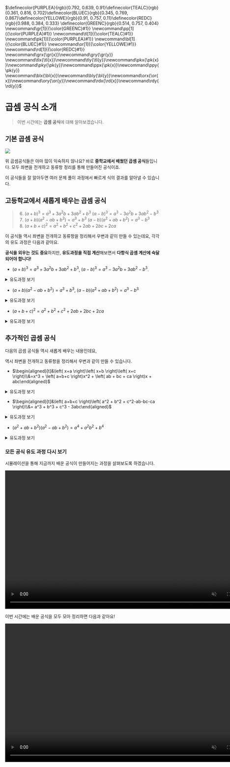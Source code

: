 <!-- RED_C = #FC6255
>>> GREEN_C'#83C167'
>>> TEAL_C'#5CD0B3'
>>> YELLOW_E'#E8C11C'
>>> PURPLE_A'#CAA3E8' >>> --> 
$\definecolor{PURPLEA}{rgb}{0.792, 0.639, 0.91}\definecolor{TEALC}{rgb}{0.361, 0.816, 0.702}\definecolor{BLUEC}{rgb}{0.345, 0.769, 0.867}\definecolor{YELLOWE}{rgb}{0.91, 0.757, 0.11}\definecolor{REDC}{rgb}{0.988, 0.384, 0.333}
\definecolor{GREENC}{rgb}{0.514, 0.757, 0.404}
\newcommand\gr[1]{{\color{GREENC}#1}}
\newcommand\pp[1]{{\color{PURPLEA}#1}}
\newcommand\tl[1]{{\color{TEALC}#1}}
\newcommand\pk[1]{{\color{PURPLEA}#1}}
\newcommand\bl[1]{{\color{BLUEC}#1}}
\newcommand\or[1]{{\color{YELLOWE}#1}}
\newcommand\rd[1]{{\color{REDC}#1}}
\newcommand\grx{\gr{x}}\newcommand\gry{\gr{y}}
\newcommand\tlx{\tl{x}}\newcommand\tly{\tl{y}}\newcommand\pkx{\pk{x}}\newcommand\pky{\pk{y}}\newcommand\ppx{\pk{x}}\newcommand\ppy{\pk{y}}
\newcommand\blx{\bl{x}}\newcommand\bly{\bl{y}}\newcommand\orx{\or{x}}\newcommand\ory{\or{y}}\newcommand\rdx{\rd{x}}\newcommand\rdy{\rd{y}}$ 
<!--①②③④⑤⑥⑦⑧⑨⑩⑪⑫⑬⑭⑮⑯⑰⑱⑲⑳㉑㉒㉓㉔㉕㉖㉗㉘㉙㉚㉛㉜㉝㉞㉟㊱㊲㊳㊴㊵㊶㊷㊸㊹㊺㊻㊼㊽㊾㊿
⓵⓶⓷⓸⓹⓺⓻⓼⓽⓾
❶❷❸❹❺❻❼❽❾❿⓫⓬⓭⓮⓯⓰⓱⓲⓳⓴
⑴⑵⑶⑷⑸⑹⑺⑻⑼⑽⑾⑿⒀⒁⒂⒃⒄⒅⒆⒇-->

# 곱셈 공식 소개
> 이번 시간에는 **곱셈 공식**에 대해 알아보겠습니다.

## 기본 곱셈 공식
<!--<video width="800" height="450" controls src="media/H11_0106_Scene1.mp4" autoplay muted></video>-->
<img src="media/H11_0106_Scene1.png">

위 곱셈공식들은 아마 많이 익숙하지 않나요?
바로 **중학교에서 배웠던 곱셈 공식**들입니다.
모두 좌변을 전개하고 동류항 정리를 통해 만들어진 공식이죠.

이 공식들을 잘 알아두면
여러 문제 풀이 과정에서
빠르게 식의 결과를 알아낼 수 있습니다.

<!-- ![구체적인 연습 예제는 태블릿으로 풀어나갈 예정](tablet.gif)-->

## 고등학교에서 새롭게 배우는 곱셈 공식

> 6. $(a+b)^3=a^3+3 a^2 b+3 a b^2+b^3$
> $(a-b)^3=a^3-3 a^2 b+3 a b^2-b^3$
> 3. $(a+b)\left(a^2-a b+b^2\right)=a^3+b^3$
> $(a-b)\left(a^2+a b+b^2\right)=a^3-b^3$
> 5. $(a+b+c)^2=a^2+b^2+c^2+2 a b+2 b c+2 c a$

이 공식들 역시 좌변을 전개하고 동류항을 정리해서
우변과 같이 만들 수 있는데요,
각각의 유도 과정은 다음과 같아요.

**공식을 외우는 것도 중요**하지만,
**유도과정을 직접 계산**해보면서 
**다항식 곱셈 계산에 숙달되어야 합니다!**

- $\left( a+b \right)^3=a^3 + 3a^2b + 3ab^2 + b^3$, $\left( a-b \right)^3=a^3 -3a^2b + 3ab^2 - b^3$.
<details>
<summary>유도과정 보기</summary>
$$
\begin{align*}
\left( a+b \right)^3
&= \tl{\left( a+b \right)\left( a+b \right)}\pk{\left( a+b \right)}\\
&=\tl{\left( a^2+2ab+b^2 \right)}\pp{\left( a+b \right)}\\
&=a^3 + \bl{a^2b} + \bl{2a^2b} + \rd{2ab^2} + \rd{ab^2} + b^3\\
&=a^3 + \bl{3a^2b} + \rd{3ab^2} + b^3\\
\\
\left( a-b \right)^3
&= \tl{\left( a-b \right)\left( a-b \right)}\pk{\left( a-b \right)}\\
&=\tl{\left( a^2-2ab+b^2 \right)}\pp{\left( a-b \right)}\\
&=a^3  -\bl{a^2b} - \bl{2a^2b} +\rd{2ab^2} + \rd{ab^2} - b^3\\
&=a^3  -\bl{3a^2b}  + \rd{3ab^2} - b^3
\end{align*}
$$
</details>

- $\left( a+b \right)\left( a^2 -ab + b^2 \right)= a^3 + b^3$, $\left( a-b \right)\left( a^2 + ab +b^2 \right)=a^3 - b^3$
<details>
<summary>유도과정 보기</summary>

$
$$
\begin{align*}
\left( \tl{a}+\pk{b} \right)\left( a^2 - ab + b^2 \right)
&=\tl{a^3} - \tl{a^2 b} + \tl{ab^2}+\pp{a^2b} -\pp{ab^2} +\pp{b^3}\\
&=\tl{a^3} - \bl{a^2 b} + \rd{ab^2}+\bl{a^2b} -\rd{ab^2} +\pk{b^3}\\
&=\tl{a^3} + \pp{b^3}\\\\
\left( \tl{a}-\pk{b} \right)\left( a^2 + ab + b^2 \right)
&=\tl{a^3} + \tl{a^2 b} + \tl{ab^2}-\pp{a^2b} -\pp{ab^2} -\pp{b^3}\\
&=\tl{a^3} + \bl{a^2 b} + \rd{ab^2}-\bl{a^2b} -\rd{ab^2} -\pp{b^3}\\
&=\tl{a^3} - \pp{b^3}
\end{align*}
$$
$
</details>

- $\left( a+b+c \right)^2 = a^2 + b^2 + c^2 + 2ab +2bc + 2ca$

<details>
<summary>유도과정 보기</summary>
$$
\begin{align*}

\left( a+b+c \right)^2
&=\left( \tl{a+b}+\pp c \right)^2\\
&= \rd{\left( \tl{a+b} \right)^2} + \bl2\tl{\left( a+b \right)}\pp {c}+ \pp{c^2}\\
&=\rd{a^2} + \rd{2ab}+\rd{b^2} + \bl{2ac}+\bl{2bc}+\pp{c^2}\\
&=a^2 + b^2 + c^2 + 2ab + 2bc + 2ca
\end{align*}
$$
</details>



## 추가적인 곱셈 공식
다음의 곱셈 공식들 역시 새롭게 배우는 내용인데요,

역시 좌변을 전개하고 동류항을 정리해서 우변과 같이 만들 수 있습니다.

- $\begin{aligned}[t]&\left( x+a \right)\left( x+b \right)\left( x+c \right)\\&=x^3 + \left( a+b+c \right)x^2 + \left( ab + bc + ca \right)x + abc\end{aligned}$
<details>
<summary>유도과정 보기</summary>

$
$$
\begin{align*}
\tl{\left( x+a \right)\left( x+b \right)}{\left( x+c \right)}
&=\tl{\left( \rd{x^2}+\bl{\left( a+b \right)x}+\pp{ab} \right)}{\left( x+c \right)}\\
&=\rd{x^3} + \rd{cx^2} + \bl{\left( a+b \right)x^2} + \bl{\left( ac+bc \right)x} + \pp{abx} + \pp{abc}\\
&= \rd{x^3} + \bl{\left( a+b+\rd{c} \right)x^2} + \bl{\left( \pp{ab} + bc + ca \right)x} + \pp{abc}
\end{align*}
$$
$
</details>

- $\begin{aligned}[t]&\left( a+b+c \right)\left( a^2 + b^2 + c^2-ab-bc-ca \right)\\&= a^3 + b^3 + c^3 - 3abc\end{aligned}$

<details>
<summary>유도과정 보기</summary>

$$$
\begin{align*}
&\left( a+b+c  \right)\left( a^2 + b^2 + c^2 - ab - bc - ca \right)\\
&=a^3 + \bl{ab^2} + \rd{c^2a} - \or{a^2b} - abc - \tl{ca^2}\\
&\qquad+\or{a^2b} + b^3 + \pp{bc^2} -\bl{ab^2} -\gr{b^2c} - abc\\
&\quad\qquad+\tl{ca^2} + \gr{b^2c} + c^3 - abc - \pp{bc^2} - \rd{c^2a}\\
&=a^3 + b^3 + c^3 - 3abc
\end{align*}
$$$

<!--기존안을 유지하되 개선된 색상(Todo1)
$$$
\begin{align*}
&\left( \or{a}+\bl{b}+\rd{c}  \right)\left( a^2 + b^2 + c^2 - ab - bc - ca \right)\\
&=\or{a^3 + ab^2 + c^2a - a^2b - abc - ca}\\
&\quad+\bl{a^2b + b^3 + bc^2 -ab^2 -b^2c - abc}\\
&\qquad+\rd{ca^2 + b^2c + c^3 - abc - bc^2 - c^2a}\\
&=a^3 + \or{ab^2 + c^2a - a^2b - abc - ca}\\
&\quad+a^2b + b^3 + \bl{bc^2 -ab^2 -b^2c - abc}\\
&\qquad+\rd{ca^2 + b^2c + c^3 - abc - bc^2 - c^2a}\\
\end{align*}
$$$-->

<!--기존보다 더 세련된 심화 식변형(Todo2)
$\left(a+b+c \right)\left( a^2 + b^2 + c^2-ab-bc-ca \right)$
$\left( a+b+c \right)\left( \left( a+b+c \right)^2 -3ab -3bc -3ca \right)$

$ \left( a+b+c \right)^3 -3\left( ab+bc+ca \right)\left( a+b+c \right)$

$ \left( a+b \right)^3 + 3\left( a+b \right)^2c + 3\left( a+b \right)c^2 + c^3 \\ 
=\left( a^3 + 3a^2b + 3ab^2+b^3 \right) + 3\left( a^2 + 2ab+b^2 \right)c + 3\left( a+b \right)c^2 + c^3\\
=a^3 + b^3 +  + 3a^2b + 3ab^2 + 3\left( a^2 + b^2 \right)c + 3\left( a+b \right)c^2+ c^3 
-3ab
$
-->

</details>


- $\left(a^2+a b+b^2\right)\left(a^2-a b+b^2\right)=a^4+a^2 b^2+b^4$

<details><summary>유도과정 보기</summary>
$
$$
\begin{align*}
& \left(a^2+a b+b^2\right)\left(a^2-a b+b^2\right) \\ & =a^4-\pp{a^3 b}+\tl{a^2 b^2}+\pp{a^3 b} -\tl{a^2 b^2}+\bl{a b^3}+a^2 b^2-\bl{a b^3}+b^4 \\ & =a^4+a^2 b^2+b^4
\end{align*}
$$
$

<!--$$$
\begin{align*}
&\left( a^2+b^2 +ab \right)\left( a^2+b^2 -ab \right)\\
&=\left( \tl{a^2+b^2}+\pp{ab} \right)\left(\tl{a^2 +b^2} - \pp{ab} \right)\\
&=\left( a^2+b^2 \right)^2 - \left( ab \right)^2\\
&=a^4+2a^2b^2+b^4 - a^2b^2
=a^4 + a^2b^2 + b^4
\end{align*}
$$$-->

<!--
$$$
\begin{align*}
&\left( a^2+b^2 +ab \right)\left( a^2+b^2 -ab \right)\\
&=\rd{\left( \tl{a^2+b^2}+\pp{ab} \right)\left(\tl{a^2 +b^2} - \pp{ab} \right)}\\
&=\rd{{\left( \tl{a^2+b^2} \right)}^2 - {\left( \pp{ab} \right)^2}}\\
&=\tl{a^4+2a^2b^2+b^4} - \pp{a^2b^2}\\
&=\tl{a^4+\or{2a^2b^2}+b^4} - \or{a^2b^2}\\
&=a^4 + \or{a^2b^2} + b^4
\end{align*}
$$$
-->
</details>


### 모든 공식 유도 과정 다시 보기
시뮬레이션을 통해 지금까지 배운 공식이 만들어지는 과정을 살펴보도록 하겠습니다.

<video width="800" height="450" controls src="media/H11_0106_Scene2.mp4" autoplay muted></video>

이번 시간에는 배운 공식을 모두 모아 정리하면 다음과 같아요!
<!--![구체적인 연습 예제는 태블릿으로 풀어나갈 예정](tablet.gif)-->

<video width="800" height="450" controls src="media/H11_0106_Scene3.mp4" autoplay muted loop>
